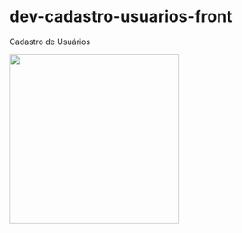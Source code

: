 # dev-cadastro-usuarios-front
Cadastro de Usuários

<div align=”center”>
<img src=https://github.com/Li-Rodrigues/dev-cadastro-usuarios-front/issues/1#issue-3186444179 width =300px” />
</div>

